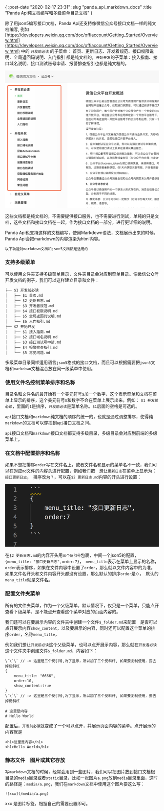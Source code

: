 {
    :post-date "2020-02-17 23:31"
    :slug "panda_api_markdown_docs"
    :title "Panda Api纯文档编写和多级菜单目录文档"
}

除了用json5编写接口文档，Panda Api还支持像微信公众号接口文档一样的纯文档编写, 例如 [https://developers.weixin.qq.com/doc/offiaccount/Getting_Started/Overview.html](https://developers.weixin.qq.com/doc/offiaccount/Getting_Started/Overview.html) 中的 `开发前必读` 的子菜单： 首页、更新日志、开发着规范、接口权限说明、全局返回码说明、入门指引 都是纯文档的，`开始开发`的子菜单：接入指南、接口域名说明、接口测试账号申请、报警排查指引也都是纯文档的。

![微信公众号接口文档截图](/static/2020/2/img/panda1234.png)

这些文档都是纯文档的，不需要提供接口服务，也不需要进行测试，单纯的只是文档，这些文档和接口文档在一起，作为接口文档的一部分，进行更详细的说明。

Panda Api也支持这样的文档编写，使用Markdown语法，文档展示出来的时候，Panda Api会把markdown的内容渲染为html内容。

`以下功能对markdown文档和json5文档都是适用的`

### 支持多级菜单
可以使用文件夹支持多级菜单目录，文件夹目录会对应到菜单目录。像微信公众号开发文档的例子，我们可以这样建立目录和文件：

```.language-shell
├── $1 开发前必读
│   ├── $1 首页.md
│   ├── $2 更新日志.md
│   ├── $3 开发者规范.md
│   ├── $4 接口权限说明.md
│   ├── $5 全局返回码说明.md
│   └── $6 入门指引.md
├── $2 开始开发
│   ├── $1 接入指南.md
│   ├── $2 接口域名说明.md
│   ├── $3 接口测试号申请.md
│   ├── $4 报警排查指引.md
│   └── $5 常见问题.md
```

多级菜单目录同样适用语言`json5`格式的接口文档，而且可以根据需要把`json5`文档和`markdown`文档混合放在同一级菜单中使用。

### 使用文件名控制菜单排序和名称
目录名和文件名的最开始有一个美元符号`$`加一个数字，这个表示菜单和文档在菜单上显示的排序，这个美元符号`$`和数字不会在菜单上展示出来。例如：
`$1 开发前必读`，里面的`1`是排序，`开发前必读`是菜单名称。`$1`后面的空格是可选的。

`api`接口文档和`markdown`纯文档的顺序的统一的，也就是通过调整排序，使得纯`markdown`的文档可以穿插到`api`接口文档之间。

`api`接口文档和`markdown`接口文档都支持多级目录，多级目录会对应到前端的多级菜单上。

### 在文档中配置排序和名称
如果不想把排序`order`写在文件名上，或者文件名和显示的菜单名不一致，我们可以在对应`md`文件的内容头进行配置，例如我们把　想让`更新日志`在菜单上显示为：`接口更新日志`，　排序改为`７`，可以在`$2 更新日志.md`内容的开头进行设置：

![Panda Api纯文档设置截图](/static/2020/2/img/2x.png)

在`$2 更新日志.md`的内容开头用`三个反引号`包裹，中间一个json5的配置，`{menu_title: "接口更新日志",order:7}`，　`menu_title`表示在菜单上显示的名称，`order`表示排序，如果在文件内容中设置了`order`，那么就以文件内容中的为准。如果文件名开头和文件内容开头都没有设置，那么默认的排序`order`是`０`，　默认的`menu_title`就是文件名。


### 配置文件夹菜单
所有的文件夹菜单，作为一个父级菜单，默认情况下，仅只是一个菜单，只能点开查看下级菜单，是不能点开查看这个菜单对应的页面内容的。

我们还可以在要展示内容的文件夹中创建一个文件`$_folder.md`来配置　是否可以点开展示内容`show_content`，以及要展示的内容，同时还可以配置这个菜单的排序`order`，名称`menu_title`，

例如我们想让`开发前必读`这个父级菜单，也可以点开展示内容，那么就在`开发者必读`这个文件夹中创建文件`$_folder.md`，内容如下：
```.language-json5
\`\`\` // -> 这里是三个反引号,为了显示，所以加了三个反斜杆, 如果要复制使用，要去掉反斜杠
{
    menu_title: "6666",
    order:10,
    show_content:true
}
\`\`\` // -> 这里是三个反引号,为了显示，所以加了三个反斜杆, 如果要复制使用，要去掉反斜杠

# 这里是内容
# Hello World
```

配置后，`开发前必读`就变成了一个可以点开，并展示页面内容的菜单。点开展示的内容就是

```.language-html
<h1>这里是内容</h1>
<h1>Hello World</h1>
```

### 静态文件　图片或其它存放
写`markdown`文档的时候，经常会用到一些图片，我们可以把图片放到接口文档根目录的`media`目录或者`static`目录，比如一张图片`a.png`放到`media`目录里面，这时的路径是：`media/a.png`，我们在`markdown`文档中使用这个图片要这么写：
```.language-markdown
![xxx](/media/a.png)
```
xxx 是图片标签，根据自己的需要设置即可。

